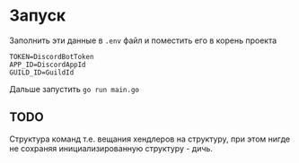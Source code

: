 # Запуск

Заполнить эти данные в `.env` файл и поместить его в корень проекта

```dotenv
TOKEN=DiscordBotToken
APP_ID=DiscordAppId
GUILD_ID=GuildId
```

Дальше запустить `go run main.go`



## TODO

Структура команд т.е. вещания хендлеров на структуру, при этом нигде не сохраняя инициализированную структуру - дичь. 
